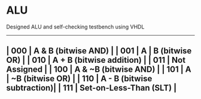 # ALU
Designed ALU and self-checking testbench using VHDL


------------------------------------
| 000 | A & B (bitwise AND)        |
| 001 | A | B (bitwise OR)         |
| 010 | A + B (bitwise addition)   |
| 011 | Not Assigned               |
| 100 | A & ~B (bitwise AND)       |
| 101 | A | ~B (bitwise OR)        |
| 110 | A - B (bitwise subtraction)|
| 111 | Set-on-Less-Than (SLT)     |
------------------------------------
